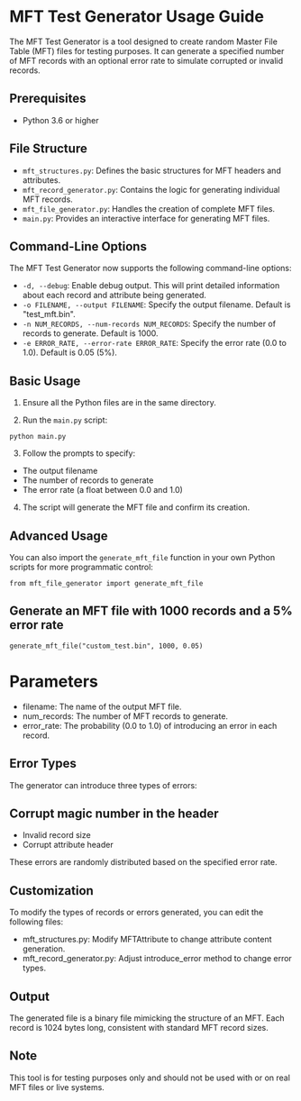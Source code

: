 # MFT Test Generator Usage Guide

The MFT Test Generator is a tool designed to create random Master File Table (MFT) files for testing purposes. It can generate a specified number of MFT records with an optional error rate to simulate corrupted or invalid records.

## Prerequisites

- Python 3.6 or higher

## File Structure

- `mft_structures.py`: Defines the basic structures for MFT headers and attributes.
- `mft_record_generator.py`: Contains the logic for generating individual MFT records.
- `mft_file_generator.py`: Handles the creation of complete MFT files.
- `main.py`: Provides an interactive interface for generating MFT files.

## Command-Line Options

The MFT Test Generator now supports the following command-line options:

- `-d, --debug`: Enable debug output. This will print detailed information about each record and attribute being generated.
- `-o FILENAME, --output FILENAME`: Specify the output filename. Default is "test_mft.bin".
- `-n NUM_RECORDS, --num-records NUM_RECORDS`: Specify the number of records to generate. Default is 1000.
- `-e ERROR_RATE, --error-rate ERROR_RATE`: Specify the error rate (0.0 to 1.0). Default is 0.05 (5%).


## Basic Usage

1. Ensure all the Python files are in the same directory.

2. Run the `main.py` script:

`python main.py`

3. Follow the prompts to specify:

- The output filename
- The number of records to generate
- The error rate (a float between 0.0 and 1.0)

4. The script will generate the MFT file and confirm its creation.

## Advanced Usage

You can also import the `generate_mft_file` function in your own Python scripts for more programmatic control:

`from mft_file_generator import generate_mft_file`

## Generate an MFT file with 1000 records and a 5% error rate
`generate_mft_file("custom_test.bin", 1000, 0.05)`

# Parameters

- filename: The name of the output MFT file.
- num_records: The number of MFT records to generate.
- error_rate: The probability (0.0 to 1.0) of introducing an error in each record.

## Error Types
The generator can introduce three types of errors:

## Corrupt magic number in the header
- Invalid record size
- Corrupt attribute header

These errors are randomly distributed based on the specified error rate.

## Customization
To modify the types of records or errors generated, you can edit the following files:

- mft_structures.py: Modify MFTAttribute to change attribute content generation.
- mft_record_generator.py: Adjust introduce_error method to change error types.

## Output

The generated file is a binary file mimicking the structure of an MFT. Each record is 1024 bytes long, consistent with standard MFT record sizes.

## Note
This tool is for testing purposes only and should not be used with or on real MFT files or live systems.